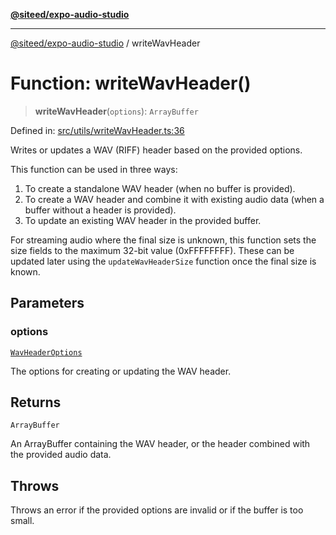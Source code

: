 [**@siteed/expo-audio-studio**](../README.md)

***

[@siteed/expo-audio-studio](../README.md) / writeWavHeader

# Function: writeWavHeader()

> **writeWavHeader**(`options`): `ArrayBuffer`

Defined in: [src/utils/writeWavHeader.ts:36](https://github.com/deeeed/expo-audio-stream/blob/bb8418f2156d531377247a6d4095112560ff975f/packages/expo-audio-studio/src/utils/writeWavHeader.ts#L36)

Writes or updates a WAV (RIFF) header based on the provided options.

This function can be used in three ways:
1. To create a standalone WAV header (when no buffer is provided).
2. To create a WAV header and combine it with existing audio data (when a buffer without a header is provided).
3. To update an existing WAV header in the provided buffer.

For streaming audio where the final size is unknown, this function sets the size fields
to the maximum 32-bit value (0xFFFFFFFF). These can be updated later using the
`updateWavHeaderSize` function once the final size is known.

## Parameters

### options

[`WavHeaderOptions`](../interfaces/WavHeaderOptions.md)

The options for creating or updating the WAV header.

## Returns

`ArrayBuffer`

An ArrayBuffer containing the WAV header, or the header combined with the provided audio data.

## Throws

Throws an error if the provided options are invalid or if the buffer is too small.
